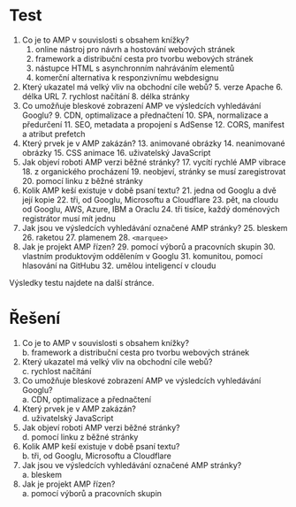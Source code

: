 # Test

1. Co je to AMP v souvislosti s obsahem knížky?
    1. online nástroj pro návrh a hostování webových stránek
    2. framework a distribuční cesta pro tvorbu webových stránek
    3. nástupce HTML s asynchronním nahráváním elementů
    4. komerční alternativa k responzivnímu webdesignu
2. Který ukazatel má velký vliv na obchodní cíle webů?
    5. verze Apache
    6. délka URL
    7. rychlost načítání
    8. délka stránky
3. Co umožňuje bleskové zobrazení AMP ve výsledcích vyhledávání Googlu?
    9. CDN, optimalizace a přednačtení
    10. SPA, normalizace a předurčení
    11. SEO, metadata a propojení s AdSense
    12. CORS, manifest a atribut prefetch
4. Který prvek je v AMP zakázán?
    13. animované obrázky
    14. neanimované obrázky
    15. CSS animace
    16. uživatelský JavaScript
5. Jak objeví roboti AMP verzi běžné stránky?
    17. vycítí rychlé AMP vibrace
    18. z organického procházení
    19. neobjeví, stránky se musí zaregistrovat
    20. pomocí linku z běžné stránky
6. Kolik AMP keší existuje v době psaní textu?
    21. jedna od Googlu a dvě její kopie
    22. tři, od Googlu, Microsoftu a Cloudflare
    23. pět, na cloudu od Googlu, AWS, Azure, IBM a Oraclu
    24. tři tisíce, každý doménových registrátor musí mít jednu
7. Jak jsou ve výsledcích vyhledávání označené AMP stránky?
    25. bleskem
    26. raketou
    27. plamenem
    28. `<marquee>`
8. Jak je projekt AMP řízen?
    29. pomocí výborů a pracovních skupin
    30. vlastním produktovým oddělením v Googlu
    31. komunitou, pomocí hlasování na GitHubu
    32. umělou inteligencí v cloudu

Výsledky testu najdete na další stránce.

# Řešení

1. Co je to AMP v souvislosti s obsahem knížky?  
b. framework a distribuční cesta pro tvorbu webových stránek
1. Který ukazatel má velký vliv na obchodní cíle webů?  
c. rychlost načítání
3. Co umožňuje bleskové zobrazení AMP ve výsledcích vyhledávání Googlu?  
a. CDN, optimalizace a přednačtení
4. Který prvek je v AMP zakázán?  
d. uživatelský JavaScript
5. Jak objeví roboti AMP verzi běžné stránky?  
d. pomocí linku z běžné stránky
6. Kolik AMP keší existuje v době psaní textu?  
b. tři, od Googlu, Microsoftu a Cloudflare
7. Jak jsou ve výsledcích vyhledávání označené AMP stránky?  
a. bleskem
8. Jak je projekt AMP řízen?  
a. pomocí výborů a pracovních skupin
